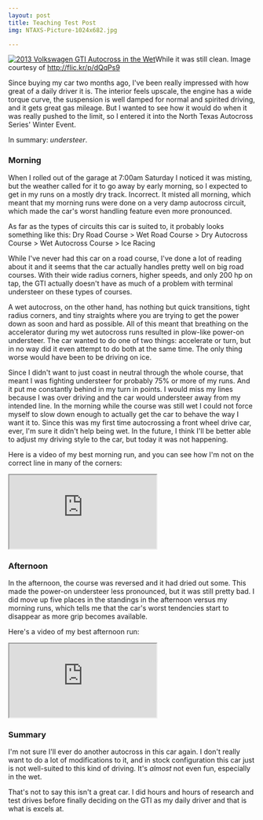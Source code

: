 ```yaml
---
layout: post
title: Teaching Test Post
img: NTAXS-Picture-1024x682.jpg

---
```

<a href="/img/NTAXS-Picture-1024x682.jpg"><img class="img-responsive" title="2013 Volkswagen GTI Autocross in the Wet" src="{{ site.baseurl }}/img/NTAXS-Picture-1024x682.jpg" alt="2013 Volkswagen GTI Autocross in the Wet" /></a>While it was still clean. Image courtesy of http://flic.kr/p/dQqPs9

Since buying my car two months ago, I've been really impressed with how great of a daily driver it is. The interior feels upscale, the engine has a wide torque curve, the suspension is well damped for normal and spirited driving, and it gets great gas mileage. But I wanted to see how it would do when it was really pushed to the limit, so I entered it into the North Texas Autocross Series' Winter Event.

In summary: *understeer*.

### Morning

When I rolled out of the garage at 7:00am Saturday I noticed it was misting, but the weather called for it to go away by early morning, so I expected to get in my runs on a mostly dry track. Incorrect. It misted all morning, which meant that my morning runs were done on a very damp autocross circuit, which made the car's worst handling feature even more pronounced.

As far as the types of circuits this car is suited to, it probably looks something like this:
Dry Road Course &gt; Wet Road Course &gt; Dry Autocross Course &gt; Wet Autocross Course &gt; Ice Racing

While I've never had this car on a road course, I've done a lot of reading about it and it seems that the car actually handles pretty well on big road courses. With their wide radius corners, higher speeds, and only 200 hp on tap, the GTI actually doesn't have as much of a problem with terminal understeer on these types of courses.

A wet autocross, on the other hand, has nothing but quick transitions, tight radius corners, and tiny straights where you are trying to get the power down as soon and hard as possible. All of this meant that breathing on the accelerator during my wet autocross runs resulted in plow-like power-on understeer. The car wanted to do one of two things: accelerate or turn, but in no way did it even attempt to do both at the same time. The only thing worse would have been to be driving on ice.

Since I didn't want to just coast in neutral through the whole course, that meant I was fighting understeer for probably 75% or more of my runs. And it put me constantly behind in my turn in points. I would miss my lines because I was over driving and the car would understeer away from my intended line. In the morning while the course was still wet I could not force myself to slow down enough to actually get the car to behave the way I want it to. Since this was my first time autocrossing a front wheel drive car, ever, I'm sure it didn't help being wet. In the future, I think I'll be better able to adjust my driving style to the car, but today it was not happening.

Here is a video of my best morning run, and you can see how I'm not on the correct line in many of the corners:

<div class="embed-responsive embed-responsive-16by9">
  <iframe class="embed-responsive-item" src="http://www.youtube.com/embed/IaKFG6tgcl4"></iframe>
</div>



### Afternoon

In the afternoon, the course was reversed and it had dried out some. This made the power-on understeer less pronounced, but it was still pretty bad. I did move up five places in the standings in the afternoon versus my morning runs, which tells me that the car's worst tendencies start to disappear as more grip becomes available.

Here's a video of my best afternoon run:

<div class="embed-responsive embed-responsive-16by9">
  <iframe class="embed-responsive-item" src="http://www.youtube.com/embed/f-RbtYh972s"></iframe>
</div>

### Summary

I'm not sure I'll ever do another autocross in this car again. I don't really want to do a lot of modifications to it, and in stock configuration this car just is not well-suited to this kind of driving. It's <em>almost</em> not even fun, especially in the wet.

That's not to say this isn't a great car. I did hours and hours of research and test drives before finally deciding on the GTI as my daily driver and that is what is excels at.
